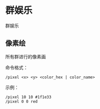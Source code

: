 # 群娱乐

群娱乐


## 像素绘 <Badge type="warning" text="开发中" vertical="top" />

所有群进行的像素画

命令格式：

```text
/pixel <x> <y> <color_hex | color_name>
```

示例：

```text
/pixel 10 10 #1f1e33
/pixel 0 0 red
```

